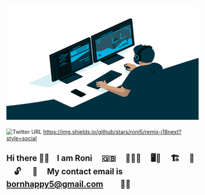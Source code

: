 
## <img src="https://raw.githubusercontent.com/roni5/profile-images/main/code.gif" width="650px" height="300">  

![Twitter URL](https://img.shields.io/twitter/url?style=social&url=https://twitter.com/Roni_McGuinness?logoWidth=60)   https://img.shields.io/github/stars/roni5/remix-i18next?style=social


## Hi there 🖐🏽&nbsp;&nbsp;&nbsp;  I am  **Roni**  &nbsp;&nbsp;&nbsp; 🇬🇧  &nbsp;&nbsp;&nbsp;  🧑🏽‍💻 &nbsp;&nbsp;&nbsp;  🖥️🤳 &nbsp;&nbsp;&nbsp;  🏗  &nbsp;&nbsp;&nbsp;   🎯  &nbsp;&nbsp;&nbsp; 🔓 &nbsp;&nbsp;&nbsp; &nbsp;🚀  &nbsp;&nbsp;&nbsp;  My contact email is  **bornhappy5@gmail.com** &nbsp;&nbsp;&nbsp; &nbsp;&nbsp;&nbsp; 👍🏽  

<!--
**roni5/roni5** is a ✨ _special_ ✨ repository because its `README.md` (this file) appears on your GitHub profile.

Here are some ideas to get you started:
✎▁▁▁▁YOUR NAME▁▁▁▁

- 🔭 I’m currently working on ...
- 🌱 I’m currently learning ...
- 👯 I’m looking to collaborate on ...
- 🤔 I’m looking for help with ...
- 💬 Ask me about ...
- 📫 How to reach me: ...
- 😄 Pronouns: ...
- ⚡ Fun fact: ...
-->
